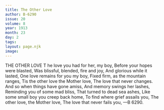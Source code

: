 ```yaml
---
title: The Other Love
author: B-6290
issue: 20
volume: 8
year: 1913
month: 23
day: 2
tags:
layout: page.njk
image:
---
```

THE OTHER LOVE T   he love you had for her, my boy, Before your hopes were blasted,    Was blissful, blended, fire and joy,    And glorious while it lasted,    One love remains for you my boy,    Fixed firm, as the mountain ranges,    Tis the other love the Mother love,   The love that never changes.       And so when things have gone amiss,    And memory swings her lashes,    Reminding you of some mad bliss,    That turned to dead sea ashes,   Like some small boy you creep back home,    To find where grief assails you,    The other love, the Mother love,    The love that never fails you,    —B 6290. 




